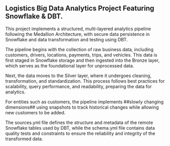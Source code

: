 ## Logistics Big Data Analytics Project Featuring Snowflake & DBT.

This project implements a structured, multi-layered analytics pipeline following the Medallion Architecture, with secure data persistence in Snowflake and data transformation and testing using DBT.

The pipeline begins with the collection of raw business data, including customers, drivers, locations, payments, trips, and vehicles. This data is first staged in Snowflake storage and then ingested into the Bronze layer, which serves as the foundational layer for unprocessed data.

Next, the data moves to the Silver layer, where it undergoes cleaning, transformation, and standardization. This process follows best practices for scalability, query performance, and readability, preparing the data for analytics.

For entities such as customers, the pipeline implements ##slowly changing dimensions## using snapshots to track historical changes while allowing new customers to be added.

The sources.yml file defines the structure and metadata of the remote Snowflake tables used by DBT, while the schema.yml file contains data quality tests and constraints to ensure the reliability and integrity of the transformed data.
